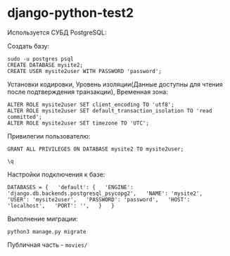 # django-python-test2

Используется СУБД PostgreSQL:

Создать базу:

`sudo -u postgres psql`  
`CREATE DATABASE mysite2;`  
`CREATE USER mysite2user WITH PASSWORD 'password';`  

Установки кодировки, Уровень изоляции(Данные доступны для чтения после подтверждения транзакции), Временная зона:

`ALTER ROLE mysite2user SET client_encoding TO 'utf8';`  
`ALTER ROLE mysite2user SET default_transaction_isolation TO 'read committed';`  
`ALTER ROLE mysite2user SET timezone TO 'UTC';`  

Привилегии пользователю:

`GRANT ALL PRIVILEGES ON DATABASE mysite2 TO mysite2user;`  

`\q`

Настройки подключения к базе:

`DATABASES = {  
    'default': {  
        'ENGINE': 'django.db.backends.postgresql_psycopg2',  
        'NAME': 'mysite2',  
        'USER': 'mysite2user',  
        'PASSWORD': 'password',  
        'HOST': 'localhost',  
        'PORT': '',  
    }  
}  
`  

Выполнение миграции:

`python3 manage.py migrate` 

Публичная часть - `movies/`

